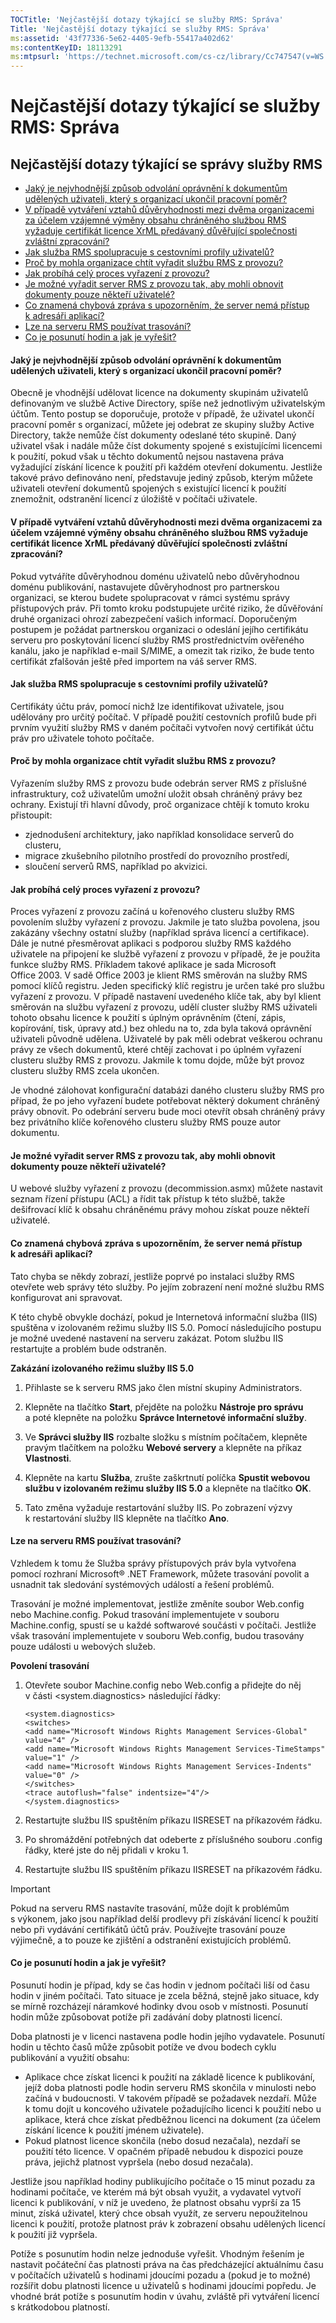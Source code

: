 ```yaml
---
TOCTitle: 'Nejčastější dotazy týkající se služby RMS: Správa'
Title: 'Nejčastější dotazy týkající se služby RMS: Správa'
ms:assetid: '43f77336-5e62-4405-9efb-55417a402d62'
ms:contentKeyID: 18113291
ms:mtpsurl: 'https://technet.microsoft.com/cs-cz/library/Cc747547(v=WS.10)'
---
```


Nejčastější dotazy týkající se služby RMS: Správa
=================================================

Nejčastější dotazy týkající se správy služby RMS
------------------------------------------------

-   [Jaký je nejvhodnější způsob odvolání oprávnění k dokumentům udělených uživateli, který s organizací ukončil pracovní poměr?](#bkmk_1)
-   [V případě vytváření vztahů důvěryhodnosti mezi dvěma organizacemi za účelem vzájemné výměny obsahu chráněného službou RMS vyžaduje certifikát licence XrML předávaný důvěřující společnosti zvláštní zpracování?](#bkmk_2)
-   [Jak služba RMS spolupracuje s cestovními profily uživatelů?](#bkmk_3)
-   [Proč by mohla organizace chtít vyřadit službu RMS z provozu?](#bkmk_4)
-   [Jak probíhá celý proces vyřazení z provozu?](#bkmk_5)
-   [Je možné vyřadit server RMS z provozu tak, aby mohli obnovit dokumenty pouze někteří uživatelé?](#bkmk_6)
-   [Co znamená chybová zpráva s upozorněním, že server nemá přístup k adresáři aplikací?](#bkmk_7)
-   [Lze na serveru RMS používat trasování?](#bkmk_8)
-   [Co je posunutí hodin a jak je vyřešit?](#bkmk_9)

<span id="BKMK_1"></span>
#### Jaký je nejvhodnější způsob odvolání oprávnění k dokumentům udělených uživateli, který s organizací ukončil pracovní poměr?

Obecně je vhodnější udělovat licence na dokumenty skupinám uživatelů definovaným ve službě Active Directory, spíše než jednotlivým uživatelským účtům. Tento postup se doporučuje, protože v případě, že uživatel ukončí pracovní poměr s organizací, můžete jej odebrat ze skupiny služby Active Directory, takže nemůže číst dokumenty odeslané této skupině. Daný uživatel však i nadále může číst dokumenty spojené s existujícími licencemi k použití, pokud však u těchto dokumentů nejsou nastavena práva vyžadující získání licence k použití při každém otevření dokumentu. Jestliže takové právo definováno není, představuje jediný způsob, kterým můžete uživateli otevření dokumentů spojených s existující licencí k použití znemožnit, odstranění licencí z úložiště v počítači uživatele.

<span id="BKMK_2"></span>
#### V případě vytváření vztahů důvěryhodnosti mezi dvěma organizacemi za účelem vzájemné výměny obsahu chráněného službou RMS vyžaduje certifikát licence XrML předávaný důvěřující společnosti zvláštní zpracování?

Pokud vytváříte důvěryhodnou doménu uživatelů nebo důvěryhodnou doménu publikování, nastavujete důvěryhodnost pro partnerskou organizaci, se kterou budete spolupracovat v rámci systému správy přístupových práv. Při tomto kroku podstupujete určité riziko, že důvěřování druhé organizaci ohrozí zabezpečení vašich informací. Doporučeným postupem je požádat partnerskou organizaci o odeslání jejího certifikátu serveru pro poskytování licencí služby RMS prostřednictvím ověřeného kanálu, jako je například e-mail S/MIME, a omezit tak riziko, že bude tento certifikát zfalšován ještě před importem na váš server RMS.

<span id="BKMK_3"></span>
#### Jak služba RMS spolupracuje s cestovními profily uživatelů?

Certifikáty účtu práv, pomocí nichž lze identifikovat uživatele, jsou udělovány pro určitý počítač. V případě použití cestovních profilů bude při prvním využití služby RMS v daném počítači vytvořen nový certifikát účtu práv pro uživatele tohoto počítače.

<span id="BKMK_4"></span>
#### Proč by mohla organizace chtít vyřadit službu RMS z provozu?

Vyřazením služby RMS z provozu bude odebrán server RMS z příslušné infrastruktury, což uživatelům umožní uložit obsah chráněný právy bez ochrany. Existují tři hlavní důvody, proč organizace chtějí k tomuto kroku přistoupit:

-   zjednodušení architektury, jako například konsolidace serverů do clusteru,
-   migrace zkušebního pilotního prostředí do provozního prostředí,
-   sloučení serverů RMS, například po akvizici.

<span id="BKMK_5"></span>
#### Jak probíhá celý proces vyřazení z provozu?

Proces vyřazení z provozu začíná u kořenového clusteru služby RMS povolením služby vyřazení z provozu. Jakmile je tato služba povolena, jsou zakázány všechny ostatní služby (například správa licencí a certifikace). Dále je nutné přesměrovat aplikaci s podporou služby RMS každého uživatele na připojení ke službě vyřazení z provozu v případě, že je použita funkce služby RMS. Příkladem takové aplikace je sada Microsoft Office 2003. V sadě Office 2003 je klient RMS směrován na služby RMS pomocí klíčů registru. Jeden specifický klíč registru je určen také pro službu vyřazení z provozu. V případě nastavení uvedeného klíče tak, aby byl klient směrován na službu vyřazení z provozu, udělí cluster služby RMS uživateli tohoto obsahu licence k použití s úplným oprávněním (čtení, zápis, kopírování, tisk, úpravy atd.) bez ohledu na to, zda byla taková oprávnění uživateli původně udělena. Uživatelé by pak měli odebrat veškerou ochranu právy ze všech dokumentů, které chtějí zachovat i po úplném vyřazení clusteru služby RMS z provozu. Jakmile k tomu dojde, může být provoz clusteru služby RMS zcela ukončen.

Je vhodné zálohovat konfigurační databázi daného clusteru služby RMS pro případ, že po jeho vyřazení budete potřebovat některý dokument chráněný právy obnovit. Po odebrání serveru bude moci otevřít obsah chráněný právy bez privátního klíče kořenového clusteru služby RMS pouze autor dokumentu.

<span id="BKMK_6"></span>
#### Je možné vyřadit server RMS z provozu tak, aby mohli obnovit dokumenty pouze někteří uživatelé?

U webové služby vyřazení z provozu (decommission.asmx) můžete nastavit seznam řízení přístupu (ACL) a řídit tak přístup k této službě, takže dešifrovací klíč k obsahu chráněnému právy mohou získat pouze někteří uživatelé.

<span id="BKMK_7"></span>
#### Co znamená chybová zpráva s upozorněním, že server nemá přístup k adresáři aplikací?

Tato chyba se někdy zobrazí, jestliže poprvé po instalaci služby RMS otevřete web správy této služby. Po jejím zobrazení není možné službu RMS konfigurovat ani spravovat.

K této chybě obvykle dochází, pokud je Internetová informační služba (IIS) spuštěna v izolovaném režimu služby IIS 5.0. Pomocí následujícího postupu je možné uvedené nastavení na serveru zakázat. Potom službu IIS restartujte a problém bude odstraněn.

**Zakázání izolovaného režimu služby IIS 5.0**
1.  Přihlaste se k serveru RMS jako člen místní skupiny Administrators.

2.  Klepněte na tlačítko **Start**, přejděte na položku **Nástroje pro správu** a poté klepněte na položku **Správce Internetové informační služby**.

3.  Ve **Správci služby IIS** rozbalte složku s místním počítačem, klepněte pravým tlačítkem na položku **Webové servery** a klepněte na příkaz **Vlastnosti**.

4.  Klepněte na kartu **Služba**, zrušte zaškrtnutí políčka **Spustit webovou službu v izolovaném režimu služby IIS 5.0** a klepněte na tlačítko **OK**.

5.  Tato změna vyžaduje restartování služby IIS. Po zobrazení výzvy k restartování služby IIS klepněte na tlačítko **Ano**.

<span id="BKMK_8"></span>
#### Lze na serveru RMS používat trasování?

Vzhledem k tomu že Služba správy přístupových práv byla vytvořena pomocí rozhraní Microsoft® .NET Framework, můžete trasování povolit a usnadnit tak sledování systémových událostí a řešení problémů.

Trasování je možné implementovat, jestliže změníte soubor Web.config nebo Machine.config. Pokud trasování implementujete v souboru Machine.config, spustí se u každé softwarové součásti v počítači. Jestliže však trasování implementujete v souboru Web.config, budou trasovány pouze události u webových služeb.

**Povolení trasování**
1.  Otevřete soubor Machine.config nebo Web.config a přidejte do něj v části &lt;system.diagnostics&gt; následující řádky:

    ```
    <system.diagnostics>
    <switches>
    <add name="Microsoft Windows Rights Management Services-Global" value="4" />
    <add name="Microsoft Windows Rights Management Services-TimeStamps" value="1" /> 
    <add name="Microsoft Windows Rights Management Services-Indents" value="0" /> 
    </switches>
    <trace autoflush="false" indentsize="4"/>
    </system.diagnostics>
    ```
2.  Restartujte službu IIS spuštěním příkazu IISRESET na příkazovém řádku.

3.  Po shromáždění potřebných dat odeberte z příslušného souboru .config řádky, které jste do něj přidali v kroku 1.

4.  Restartujte službu IIS spuštěním příkazu IISRESET na příkazovém řádku.

> [!IMPORTANT]
> Pokud na serveru RMS nastavíte trasování, může dojít k problémům s výkonem, jako jsou například delší prodlevy při získávání licencí k použití nebo při vydávání certifikátů účtů práv. Používejte trasování pouze výjimečně, a to pouze ke zjištění a odstranění existujících problémů. 

<span id="BKMK_9"></span>
#### Co je posunutí hodin a jak je vyřešit?

Posunutí hodin je případ, kdy se čas hodin v jednom počítači liší od času hodin v jiném počítači. Tato situace je zcela běžná, stejně jako situace, kdy se mírně rozcházejí náramkové hodinky dvou osob v místnosti. Posunutí hodin může způsobovat potíže při zadávání doby platnosti licencí.

Doba platnosti je v licenci nastavena podle hodin jejího vydavatele. Posunutí hodin u těchto časů může způsobit potíže ve dvou bodech cyklu publikování a využití obsahu:

-   Aplikace chce získat licenci k použití na základě licence k publikování, jejíž doba platnosti podle hodin serveru RMS skončila v minulosti nebo začíná v budoucnosti. V takovém případě se požadavek nezdaří. Může k tomu dojít u koncového uživatele požadujícího licenci k použití nebo u aplikace, která chce získat předběžnou licenci na dokument (za účelem získání licence k použití jménem uživatele).
-   Pokud platnost licence skončila (nebo dosud nezačala), nezdaří se použití této licence. V opačném případě nebudou k dispozici pouze práva, jejichž platnost vypršela (nebo dosud nezačala).

Jestliže jsou například hodiny publikujícího počítače o 15 minut pozadu za hodinami počítače, ve kterém má být obsah využit, a vydavatel vytvoří licenci k publikování, v níž je uvedeno, že platnost obsahu vyprší za 15 minut, získá uživatel, který chce obsah využít, ze serveru nepoužitelnou licenci k použití, protože platnost práv k zobrazení obsahu udělených licencí k použití již vypršela.

Potíže s posunutím hodin nelze jednoduše vyřešit. Vhodným řešením je nastavit počáteční čas platnosti práva na čas předcházející aktuálnímu času v počítačích uživatelů s hodinami jdoucími pozadu a (pokud je to možné) rozšířit dobu platnosti licence u uživatelů s hodinami jdoucími popředu. Je vhodné brát potíže s posunutím hodin v úvahu, zvláště při vytváření licencí s krátkodobou platností.
